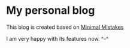 My personal blog
=====

This blog is created based on [Minimal Mistakes](https://github.com/mmistakes/minimal-mistakes)

I am very happy with its features now.  ^-^
